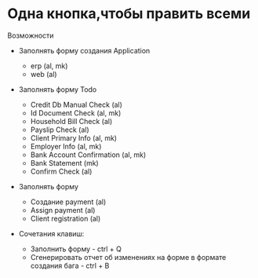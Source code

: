 # Одна кнопка,чтобы править всеми
 Возможности
- Заполнять форму создания Application
  - erp (al, mk)
  - web (al)
  
- Заполнять форму Todo
  - Credit Db Manual Check (al)
  - Id Document Check (al, mk)
  - Household Bill Check (al)
  - Payslip Check (al)
  - Client Primary Info (al, mk)
  - Employer Info (al, mk)
  - Bank Account Confirmation (al, mk)
  - Bank Statement (mk)
  - Confirm Check (al)
  
- Заполнять форму
  - Создание payment (al)
  - Assign payment (al)
  - Client registration (al)
  
- Сочетания клавиш: 
  - Заполнить форму - ctrl + Q
  - Сгенерировать отчет об изменениях на форме в формате создания бага - ctrl + B
  